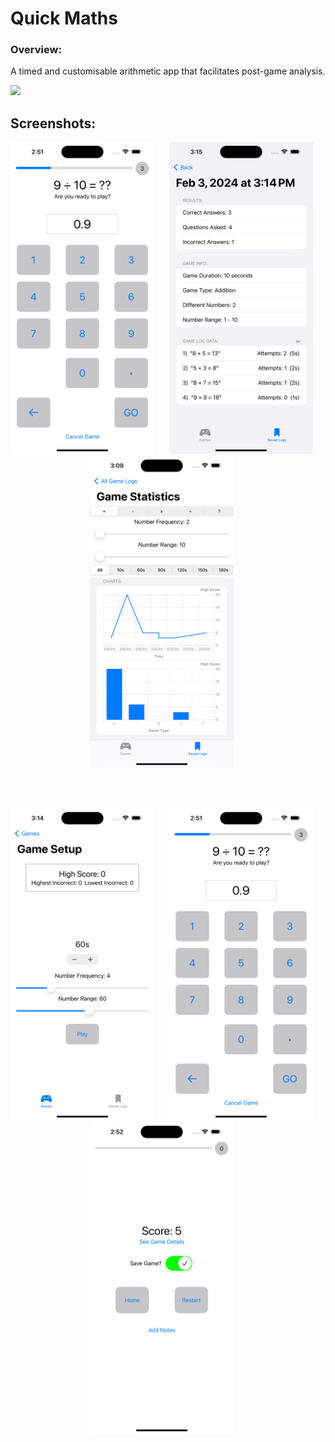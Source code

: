 # Quick Maths

### Overview:


A timed and customisable arithmetic app that facilitates post-game analysis. 

<img src="PreviewResources/ScreenRecording1.gif" width="200" class="float-left">


## Screenshots:

<p align="center">
  <img src="PreviewResources/Screenshot4.png" width="230" title="App Example">&nbsp;&nbsp;&nbsp;&nbsp;&nbsp;
  <img src="PreviewResources/Screenshot6.png" width="230"  title="Game Log Details">&nbsp;&nbsp;&nbsp;&nbsp;&nbsp;
<img src="PreviewResources/Screenshot9.png" width="230"  title="Statistics View">&nbsp;&nbsp;&nbsp;&nbsp;&nbsp;
</p>
<br></br>

<p align="center">
<img src="PreviewResources/Screenshot2.png" width="230"  title="Game Setup">&nbsp;&nbsp;&nbsp;&nbsp;&nbsp;
<img src="PreviewResources/Screenshot4.png" width="230"  title="Game View">&nbsp;&nbsp;&nbsp;&nbsp;&nbsp;
<img src="PreviewResources/Screenshot5.png" width="230"  title="Game View">&nbsp;&nbsp;&nbsp;&nbsp;&nbsp;
</p>
<br></br>
